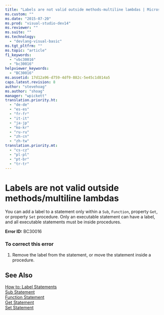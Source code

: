 ```yaml
---
title: "Labels are not valid outside methods-multiline lambdas | Microsoft Docs"
ms.custom: ""
ms.date: "2015-07-20"
ms.prod: "visual-studio-dev14"
ms.reviewer: ""
ms.suite: ""
ms.technology: 
  - "devlang-visual-basic"
ms.tgt_pltfrm: ""
ms.topic: "article"
f1_keywords: 
  - "vbc30016"
  - "bc30016"
helpviewer_keywords: 
  - "BC30016"
ms.assetid: 17d12a96-d759-4df9-882c-5e45c1d814a5
caps.latest.revision: 8
author: "stevehoag"
ms.author: "shoag"
manager: "wpickett"
translation.priority.ht: 
  - "de-de"
  - "es-es"
  - "fr-fr"
  - "it-it"
  - "ja-jp"
  - "ko-kr"
  - "ru-ru"
  - "zh-cn"
  - "zh-tw"
translation.priority.mt: 
  - "cs-cz"
  - "pl-pl"
  - "pt-br"
  - "tr-tr"
---
```

# Labels are not valid outside methods/multiline lambdas
You can add a label to a statement only within a `Sub`, `Function`, property `Get`, or property `Set` procedure. Only an executable statement can have a label, and all executable statements must be inside procedures.  
  
 **Error ID:** BC30016  
  
### To correct this error  
  
1.  Remove the label from the statement, or move the statement inside a procedure.  
  
## See Also  
 [How to: Label Statements](http://msdn.microsoft.com/en-us/Library/38f1ff43-2054-42cb-963b-1998e60c6ed4)   
 [Sub Statement](/dotnet/visual-basic/language-reference/statements/sub-statement)   
 [Function Statement](/dotnet/visual-basic/language-reference/statements/function-statement)   
 [Get Statement](/dotnet/visual-basic/language-reference/statements/get-statement)   
 [Set Statement](/dotnet/visual-basic/language-reference/statements/set-statement)